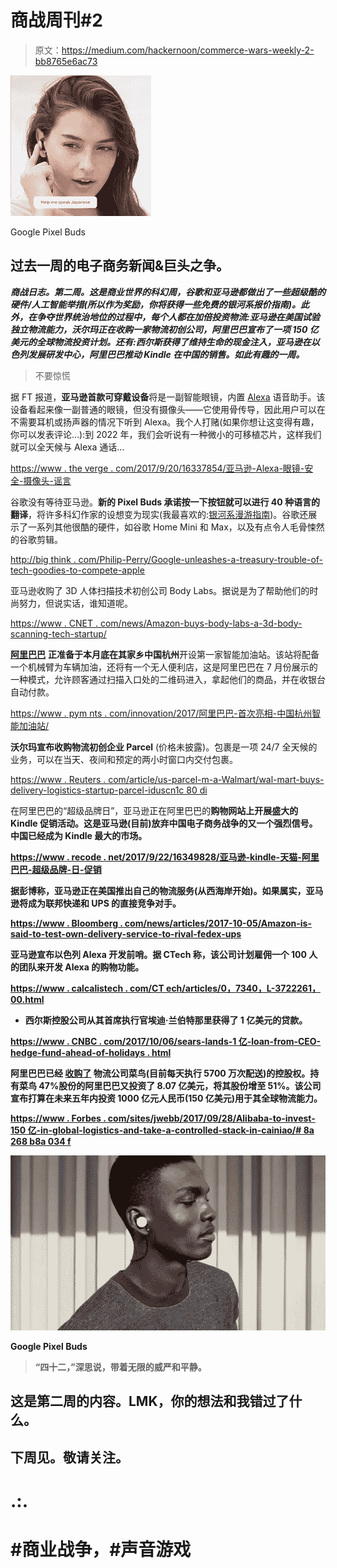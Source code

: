 # 商战周刊#2

> 原文：<https://medium.com/hackernoon/commerce-wars-weekly-2-bb8765e6ac73>

![](img/e045f0455c0d4ef6423f93479071a579.png)

Google Pixel Buds

## **过去一周的电子商务新闻&巨头之争。**

***商战日志。第二周。这是商业世界的科幻周，谷歌和亚马逊都做出了一些超级酷的硬件/人工智能举措(所以作为奖励，你将获得一些免费的银河系报价指南)。此外，在争夺世界统治地位的过程中，每个人都在加倍投资物流:亚马逊在美国试验独立物流能力，沃尔玛正在收购一家物流初创公司，阿里巴巴宣布了一项 150 亿美元的全球物流投资计划。还有:西尔斯获得了维持生命的现金注入，亚马逊在以色列发展研发中心，阿里巴巴推动 Kindle 在中国的销售。如此有趣的一周。***

> 不要惊慌

据 FT 报道，**亚马逊首款可穿戴设备**将是一副智能眼镜，内置 [Alexa](https://hackernoon.com/tagged/alexa) 语音助手。该设备看起来像一副普通的眼镜，但没有摄像头——它使用骨传导，因此用户可以在不需要耳机或扬声器的情况下听到 Alexa。我个人打赌(如果你想让这变得有趣，你可以发表评论…):到 2022 年，我们会听说有一种微小的可移植芯片，这样我们就可以全天候与 Alexa 通话…

[https://www . the verge . com/2017/9/20/16337854/亚马逊-Alexa-眼镜-安全-摄像头-谣言](https://www.theverge.com/2017/9/20/16337854/amazon-alexa-glasses-security-camera-rumor)

谷歌没有等待亚马逊。**新的 Pixel Buds 承诺按一下按钮就可以进行 40 种语言的翻译**，将许多科幻作家的设想变为现实(我最喜欢的:[银河系漫游指南](https://youtu.be/YWqHkYtREAE))。谷歌还展示了一系列其他很酷的硬件，如谷歌 Home Mini 和 Max，以及有点令人毛骨悚然的谷歌剪辑。

[http://big think . com/Philip-Perry/Google-unleashes-a-treasury-trouble-of-tech-goodies-to-compete-apple](http://bigthink.com/philip-perry/google-unleashes-a-treasure-trove-of-tech-goodies-to-compete-with-apple)

亚马逊收购了 3D 人体扫描技术初创公司 Body Labs。据说是为了帮助他们的时尚努力，但说实话，谁知道呢。

[https://www . CNET . com/news/Amazon-buys-body-labs-a-3d-body-scanning-tech-startup/](https://www.cnet.com/news/amazon-buys-body-labs-a-3d-body-scanning-tech-startup/)

[**阿里巴巴**](http://www.alibaba.com/) **正准备于本月底在其家乡中国杭州**开设第一家智能加油站。该站将配备一个机械臂为车辆加油，还将有一个无人便利店，这是阿里巴巴在 7 月份展示的一种模式，允许顾客通过扫描入口处的二维码进入，拿起他们的商品，并在收银台自动付款。

[https://www . pym nts . com/innovation/2017/阿里巴巴-首次亮相-中国杭州智能加油站/](https://www.pymnts.com/innovation/2017/alibaba-debuts-smart-gas-station-in-hangzhou-china/)

**沃尔玛宣布收购物流初创企业 Parcel** (价格未披露)。包裹是一项 24/7 全天候的业务，可以在当天、夜间和预定的两小时窗口内交付包裹。

[https://www . Reuters . com/article/us-parcel-m-a-Walmart/wal-mart-buys-delivery-logistics-startup-parcel-iduscn1c 80 di](https://www.reuters.com/article/us-parcel-m-a-walmart/wal-mart-buys-delivery-logistics-startup-parcel-idUSKCN1C80DI)

在阿里巴巴的“超级品牌日”，亚马逊正在阿里巴巴的**购物网站上开展盛大的 Kindle 促销活动。这是亚马逊(目前)放弃中国电子商务战争的又一个强烈信号。中国已经成为 Kindle 最大的市场。**

**[https://www . recode . net/2017/9/22/16349828/亚马逊-kindle-天猫-阿里巴巴-超级品牌-日-促销](https://www.recode.net/2017/9/22/16349828/amazon-kindle-tmall-alibaba-super-brand-day-promotion)**

**据彭博称，**亚马逊正在美国推出自己的物流服务**(从西海岸开始)。如果属实，亚马逊将成为联邦快递和 UPS 的直接竞争对手。**

**[https://www . Bloomberg . com/news/articles/2017-10-05/Amazon-is-said-to-test-own-delivery-service-to-rival-fedex-ups](https://www.bloomberg.com/news/articles/2017-10-05/amazon-is-said-to-test-own-delivery-service-to-rival-fedex-ups)**

****亚马逊宣布以色列 Alexa 开发前哨。据 CTech 称，该公司计划雇佣一个 100 人的团队来开发 Alexa 的购物功能。****

**[https://www . calcalistech . com/CT ech/articles/0，7340，L-3722261，00.html](https://www.calcalistech.com/ctech/articles/0,7340,L-3722261,00.html)**

*   **西尔斯控股公司从其首席执行官埃迪·兰伯特那里获得了 1 亿美元的贷款。**

**[https://www . CNBC . com/2017/10/06/sears-lands-1 亿-loan-from-CEO-hedge-fund-ahead-of-holidays . html](https://www.cnbc.com/2017/10/06/sears-lands-100-million-loan-from-ceos-hedge-fund-ahead-of-holidays.html)**

****阿里巴巴已经** [**收购了**](http://www.reuters.com/article/us-alibaba-cainiao-investment/alibaba-takes-control-of-logistics-business-pledges-15-billion-to-expand-network-idUSKCN1C10C2) **物流公司菜鸟**(目前每天执行 5700 万次配送)的控股权。持有菜鸟 47%股份的阿里巴巴又投资了 8.07 亿美元，将其股份增至 51%。该公司宣布打算在未来五年内投资 1000 亿元人民币(150 亿美元)用于其全球物流能力。**

**[https://www . Forbes . com/sites/jwebb/2017/09/28/Alibaba-to-invest-150 亿-in-global-logistics-and-take-a-controlled-stack-in-cainiao/# 8a 268 b8a 034 f](https://www.forbes.com/sites/jwebb/2017/09/28/alibaba-to-invest-15-billion-in-global-logistics-and-takes-a-controlling-stake-in-cainiao/#8a268b8a034f)**

**![](img/6aeef6ffed4ecc271707093cb97493ab.png)**

**Google Pixel Buds**

> **“四十二，”深思说，带着无限的威严和平静。**

## **这是第二周的内容。LMK，你的想法和我错过了什么。**

## **下周见。敬请关注。**

# **.:.**

# **#商业战争，#声音游戏**